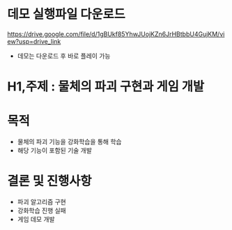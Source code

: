 # 데모 실행파일 다운로드   
https://drive.google.com/file/d/1gBUkf85YhwJUojKZn6JrHBtbbU4GujKM/view?usp=drive_link
- 데모는 다운로드 후 바로 플레이 가능

# H1,주제 : 물체의 파괴 구현과 게임 개발   

# 목적   
- 물체의 파괴 기능을 강화학습을 통해 학습
- 해당 기능이 포함된 기술 개발

# 결론 및 진행사항
- 파괴 알고리즘 구현   
- 강화학습 진행 실패
- 게임 데모 개발

